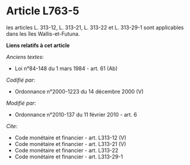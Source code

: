 # Article L763-5

les articles L. 313-12, L. 313-21, L. 313-22 et L. 313-29-1 sont applicables dans les îles Wallis-et-Futuna.

**Liens relatifs à cet article**

_Anciens textes_:

  - Loi n°84-148 du 1 mars 1984 - art. 61 (Ab)

_Codifié par_:

  - Ordonnance n°2000-1223 du 14 décembre 2000 (V)

_Modifié par_:

  - Ordonnance n°2010-137 du 11 février 2010 - art. 6

_Cite_:

  - Code monétaire et financier - art. L313-12 (V)
  - Code monétaire et financier - art. L313-21 (V)
  - Code monétaire et financier - art. L313-22
  - Code monétaire et financier - art. L313-29-1
